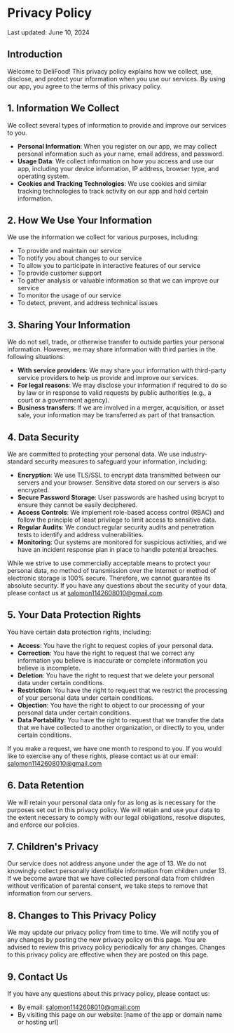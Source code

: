 # Privacy Policy

Last updated: June 10, 2024

## Introduction

Welcome to DeliFood! This privacy policy explains how we collect, use, disclose, and protect your information when you use our services. By using our app, you agree to the terms of this privacy policy.

## 1. Information We Collect

We collect several types of information to provide and improve our services to you.

- **Personal Information**: When you register on our app, we may collect personal information such as your name, email address, and password.
- **Usage Data**: We collect information on how you access and use our app, including your device information, IP address, browser type, and operating system.
- **Cookies and Tracking Technologies**: We use cookies and similar tracking technologies to track activity on our app and hold certain information.

## 2. How We Use Your Information

We use the information we collect for various purposes, including:

- To provide and maintain our service
- To notify you about changes to our service
- To allow you to participate in interactive features of our service
- To provide customer support
- To gather analysis or valuable information so that we can improve our service
- To monitor the usage of our service
- To detect, prevent, and address technical issues

## 3. Sharing Your Information

We do not sell, trade, or otherwise transfer to outside parties your personal information. However, we may share information with third parties in the following situations:

- **With service providers**: We may share your information with third-party service providers to help us provide and improve our services.
- **For legal reasons**: We may disclose your information if required to do so by law or in response to valid requests by public authorities (e.g., a court or a government agency).
- **Business transfers**: If we are involved in a merger, acquisition, or asset sale, your information may be transferred as part of that transaction.

## 4. Data Security

We are committed to protecting your personal data. We use industry-standard security measures to safeguard your information, including:

- **Encryption**: We use TLS/SSL to encrypt data transmitted between our servers and your browser. Sensitive data stored on our servers is also encrypted.
- **Secure Password Storage**: User passwords are hashed using bcrypt to ensure they cannot be easily deciphered.
- **Access Controls**: We implement role-based access control (RBAC) and follow the principle of least privilege to limit access to sensitive data.
- **Regular Audits**: We conduct regular security audits and penetration tests to identify and address vulnerabilities.
- **Monitoring**: Our systems are monitored for suspicious activities, and we have an incident response plan in place to handle potential breaches.

While we strive to use commercially acceptable means to protect your personal data, no method of transmission over the Internet or method of electronic storage is 100% secure. Therefore, we cannot guarantee its absolute security. If you have any questions about the security of your data, please contact us at salomon1142608010@gmail.com.

## 5. Your Data Protection Rights

You have certain data protection rights, including:

- **Access**: You have the right to request copies of your personal data.
- **Correction**: You have the right to request that we correct any information you believe is inaccurate or complete information you believe is incomplete.
- **Deletion**: You have the right to request that we delete your personal data under certain conditions.
- **Restriction**: You have the right to request that we restrict the processing of your personal data under certain conditions.
- **Objection**: You have the right to object to our processing of your personal data under certain conditions.
- **Data Portability**: You have the right to request that we transfer the data that we have collected to another organization, or directly to you, under certain conditions.

If you make a request, we have one month to respond to you. If you would like to exercise any of these rights, please contact us at our email: salomon1142608010@gmail.com

## 6. Data Retention

We will retain your personal data only for as long as is necessary for the purposes set out in this privacy policy. We will retain and use your data to the extent necessary to comply with our legal obligations, resolve disputes, and enforce our policies.

## 7. Children's Privacy

Our service does not address anyone under the age of 13. We do not knowingly collect personally identifiable information from children under 13. If we become aware that we have collected personal data from children without verification of parental consent, we take steps to remove that information from our servers.

## 8. Changes to This Privacy Policy

We may update our privacy policy from time to time. We will notify you of any changes by posting the new privacy policy on this page. You are advised to review this privacy policy periodically for any changes. Changes to this privacy policy are effective when they are posted on this page.

## 9. Contact Us

If you have any questions about this privacy policy, please contact us:

- By email: salomon1142608010@gmail.com
- By visiting this page on our website: [name of the app or domain name or hosting url]
